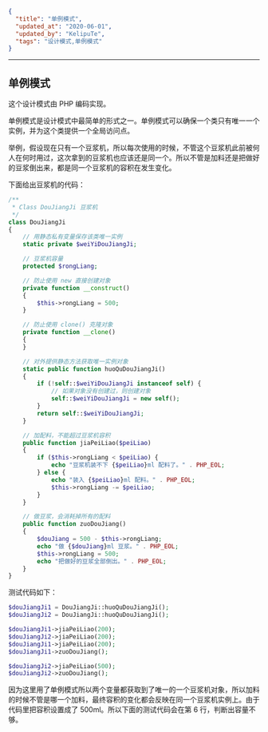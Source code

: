 ```json
{
  "title": "单例模式",
  "updated_at": "2020-06-01",
  "updated_by": "KelipuTe",
  "tags": "设计模式,单例模式"
}
```

---

## 单例模式

这个设计模式由 PHP 编码实现。

单例模式是设计模式中最简单的形式之一。单例模式可以确保一个类只有唯一一个实例，并为这个类提供一个全局访问点。

举例，假设现在只有一个豆浆机，所以每次使用的时候，不管这个豆浆机此前被何人在何时用过，这次拿到的豆浆机也应该还是同一个。所以不管是加料还是把做好的豆浆倒出来，都是同一个豆浆机的容积在发生变化。

下面给出豆浆机的代码：

```php
/**
 * Class DouJiangJi 豆浆机
 */
class DouJiangJi
{
    // 用静态私有变量保存该类唯一实例
    static private $weiYiDouJiangJi;

    // 豆浆机容量
    protected $rongLiang;

    // 防止使用 new 直接创建对象
    private function __construct()
    {
        $this->rongLiang = 500;
    }

    // 防止使用 clone() 克隆对象
    private function __clone()
    {
    }

    // 对外提供静态方法获取唯一实例对象
    static public function huoQuDouJiangJi()
    {
        if (!self::$weiYiDouJiangJi instanceof self) {
            // 如果对象没有创建过，则创建对象
            self::$weiYiDouJiangJi = new self();
        }
        return self::$weiYiDouJiangJi;
    }

    // 加配料，不能超过豆浆机容积
    public function jiaPeiLiao($peiLiao)
    {
        if ($this->rongLiang < $peiLiao) {
            echo "豆浆机装不下 {$peiLiao}ml 配料了。" . PHP_EOL;
        } else {
            echo "装入 {$peiLiao}ml 配料。" . PHP_EOL;
            $this->rongLiang -= $peiLiao;
        }
    }

    // 做豆浆，会消耗掉所有的配料
    public function zuoDouJiang()
    {
        $douJiang = 500 - $this->rongLiang;
        echo "做 {$douJiang}ml 豆浆。" . PHP_EOL;
        $this->rongLiang = 500;
        echo "把做好的豆浆全部倒出。" . PHP_EOL;
    }
}
```

测试代码如下：

```php
$douJiangJi1 = DouJiangJi::huoQuDouJiangJi();
$douJiangJi2 = DouJiangJi::huoQuDouJiangJi();

$douJiangJi1->jiaPeiLiao(200);
$douJiangJi2->jiaPeiLiao(200);
$douJiangJi1->jiaPeiLiao(200);
$douJiangJi1->zuoDouJiang();

$douJiangJi2->jiaPeiLiao(500);
$douJiangJi2->zuoDouJiang();
```

因为这里用了单例模式所以两个变量都获取到了唯一的一个豆浆机对象，所以加料的时候不管是哪一个加料，最终容积的变化都会反映在同一个豆浆机实例上。由于代码里把容积设置成了 500ml。所以下面的测试代码会在第 6 行，判断出容量不够。